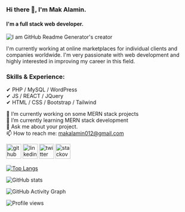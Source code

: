 ### Hi there 👋, I'm Mak Alamin.
#### I'm a full stack web developer.

![I am GitHub Readme Generator's creator](https://i.ibb.co/Tr9k584/mak-alamin-web-developer.png)

I'm currently working at online
marketplaces for individual clients and
companies worldwide. I'm very passionate with web
development and highly interested in improving my career
in this field.

### Skills & Experience:
✔ PHP / MySQL / WordPress <br>
✔ JS / REACT / JQuery <br>
✔ HTML / CSS / Bootstrap / Tailwind <br>

🔭 I’m currently working on some MERN stack projects <br>
🌱 I’m currently learning MERN stack development <br>
💬 Ask me about your project. <br>
📫 How to reach me: makalamin012@gmail.com


[<img src='https://cdn.jsdelivr.net/npm/simple-icons@3.0.1/icons/github.svg' alt='github' height='40'>](https://github.com/mak-alamin)  [<img src='https://cdn.jsdelivr.net/npm/simple-icons@3.0.1/icons/linkedin.svg' alt='linkedin' height='40'>](https://www.linkedin.com/in/mak-alamin/)  [<img src='https://cdn.jsdelivr.net/npm/simple-icons@3.0.1/icons/twitter.svg' alt='twitter' height='40'>](https://twitter.com/mak_alamin)  [<img src='https://cdn.jsdelivr.net/npm/simple-icons@3.0.1/icons/stackoverflow.svg' alt='stackoverflow' height='40'>](https://stackoverflow.com/users/mak-alamin)  

[![Top Langs](https://github-readme-stats.vercel.app/api/top-langs/?username=mak-alamin)](https://github.com/anuraghazra/github-readme-stats)

![GitHub stats](https://github-readme-stats.vercel.app/api?username=mak-alamin&show_icons=true&count_private=true)  

![GitHub Activity Graph](https://activity-graph.herokuapp.com/graph?username=mak-alamin)  

![Profile views](https://gpvc.arturio.dev/mak-alamin)  


